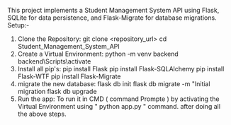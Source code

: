This project implements a Student Management System API using Flask, SQLite for data persistence, and Flask-Migrate for database migrations.
Setup:-
1. Clone the Repository:
   git clone <repository_url>
   cd Student_Management_System_API
2. Create a Virtual Environment:
   python -m venv backend
   backend\Scripts\activate
3. Install all pip's:
   pip install Flask
   pip install Flask-SQLAlchemy
   pip install Flask-WTF
   pip install Flask-Migrate
4. migrate the new database:
   flask db init
   flask db migrate -m "Initial migration
   flask db upgrade
5. Run the app:
   To run it in CMD ( command Prompte ) by activating the Virtual Environment using " python app.py " command. after doing all the above steps.
   
